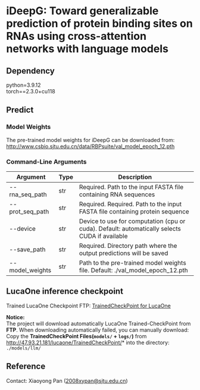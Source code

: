 # iDeepG: Toward generalizable prediction of protein binding sites on RNAs using cross-attention networks with language models

## Dependency
python=3.9.12  
torch==2.3.0+cu118

## Predict
### Model Weights
The pre-trained model weights for iDeepG can be downloaded from: http://www.csbio.sjtu.edu.cn/data/RBPsuite/val_model_epoch_12.pth

### Command-Line Arguments
| Argument | Type | Description |  
| ---- | ---- | ---- |
| --rna_seq_path | str | Required. Path to the input FASTA file containing RNA sequences |
| --prot_seq_path | str | Required. Required. Path to the input FASTA file containing protein sequence |
| --device | str | Device to use for computation (cpu or cuda). Default: automatically selects CUDA if available |
| --save_path | str | Required. Directory path where the output predictions will be saved |
| --model_weights | str | Path to the pre-trained model weights file. Default: ./val_model_epoch_12.pth |

## LucaOne inference checkpoint
Trained LucaOne Checkpoint FTP: <a href='http://47.93.21.181/lucaone/TrainedCheckPoint/'>TrainedCheckPoint for LucaOne</a>

**Notice:**    
The project will download automatically LucaOne Trained-CheckPoint from **FTP**.
When downloading automatically failed, you can manually download:
Copy the **TrainedCheckPoint Files(`models/` + `logs/`)** from <href> http://47.93.21.181/lucaone/TrainedCheckPoint/* </href> into the directory: `./models/llm/`

## Reference
Contact: Xiaoyong Pan (2008xypan@sjtu.edu.cn)
